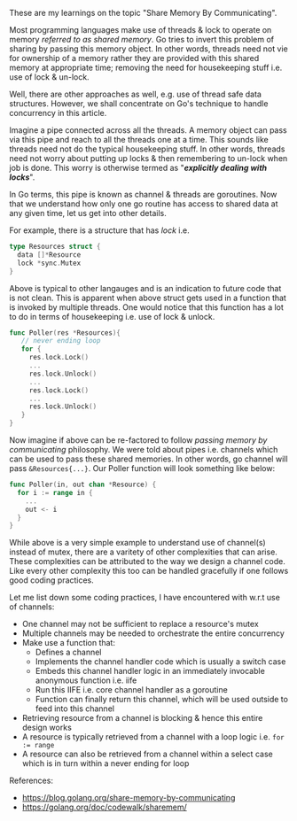 These are my learnings on the topic "Share Memory By Communicating".

Most programming languages make use of threads & lock to operate on memory _referred to as shared memory_. Go tries 
to invert this problem of sharing by passing this memory object. In other words, threads need not vie for ownership 
of a memory rather they are provided with this shared memory at appropriate time; removing the need for housekeeping
stuff i.e. use of lock & un-lock. 

Well, there are other approaches as well, e.g. use of thread safe data structures. However, we shall concentrate on Go's
technique to handle concurrency in this article.

Imagine a pipe connected across all the threads. A memory object can pass via this pipe and reach to all the threads 
one at a time. This sounds like threads need not do the typical housekeeping stuff. In other words, threads need not 
worry about putting up locks & then remembering to un-lock when job is done. This worry is otherwise termed as 
"**_explicitly dealing with locks_**". 

In Go terms, this pipe is known as channel & threads are goroutines. Now that we understand how only one go routine has access to shared data at any given time, let us get into other details.

For example, there is a structure that has _lock_ i.e.

```go
type Resources struct {
  data []*Resource
  lock *sync.Mutex
}
```

Above is typical to other langauges and is an indication to future code that is not clean. This is apparent when
above struct gets used in a function that is invoked by multiple threads. One would notice that this function has 
a lot to do in terms of housekeeping i.e. use of lock & unlock.

```go
func Poller(res *Resources){
   // never ending loop
   for {
     res.lock.Lock()
     ...
     res.lock.Unlock()
     ...
     res.lock.Lock()
     ...
     res.lock.Unlock()
   }
}
```

Now imagine if above can be re-factored to follow _passing memory by communicating_ philosophy. We were told about pipes i.e. channels which can be used to pass these shared memories. In other words, go channel will pass `&Resources{...}`. Our Poller
function will look something like below:

```go
func Poller(in, out chan *Resource) {
  for i := range in {
    ...
    out <- i
  }
}
```

While above is a very simple example to understand use of channel(s) instead of mutex, there are a varitety of other complexities that can arise. These complexities can be attributed to the way we design a channel code. Like every
other complexity this too can be handled gracefully if one follows good coding practices. 

Let me list down some coding practices, I have encountered with w.r.t use of channels:
- One channel may not be sufficient to replace a resource's mutex 
- Multiple channels may be needed to orchestrate the entire concurrency
- Make use a function that:
  - Defines a channel
  - Implements the channel handler code which is usually a switch case
  - Embeds this channel handler logic in an immediately invocable anonymous function i.e. iife
  - Run this IIFE i.e. core channel handler as a goroutine
  - Function can finally return this channel, which will be used outside to feed into this channel
- Retrieving resource from a channel is blocking & hence this entire design works
- A resource is typically retrieved from a channel with a loop logic i.e. `for := range`
- A resource can also be retrieved from a channel within a select case which is in turn within a never ending for loop

References:
- https://blog.golang.org/share-memory-by-communicating
- https://golang.org/doc/codewalk/sharemem/
